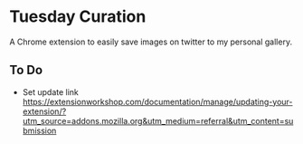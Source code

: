 # Tuesday Curation

A Chrome extension to easily save images on twitter to my personal gallery.

## To Do
- Set update link https://extensionworkshop.com/documentation/manage/updating-your-extension/?utm_source=addons.mozilla.org&utm_medium=referral&utm_content=submission